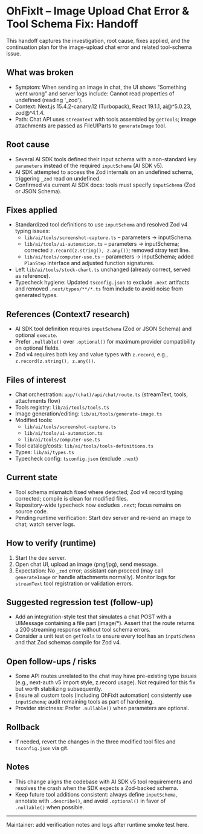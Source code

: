 # OhFixIt – Image Upload Chat Error & Tool Schema Fix: Handoff

This handoff captures the investigation, root cause, fixes applied, and the continuation plan for the image-upload chat error and related tool-schema issue.

## What was broken
- Symptom: When sending an image in chat, the UI shows “Something went wrong” and server logs include: Cannot read properties of undefined (reading '_zod').
- Context: Next.js 15.4.2-canary.12 (Turbopack), React 19.1.1, ai@^5.0.23, zod@^4.1.4.
- Path: Chat API uses `streamText` with tools assembled by `getTools`; image attachments are passed as FileUIParts to `generateImage` tool.

## Root cause
- Several AI SDK tools defined their input schema with a non-standard key `parameters` instead of the required `inputSchema` (AI SDK v5).
- AI SDK attempted to access the Zod internals on an undefined schema, triggering `_zod` read on undefined.
- Confirmed via current AI SDK docs: tools must specify `inputSchema` (Zod or JSON Schema).

## Fixes applied
- Standardized tool definitions to use `inputSchema` and resolved Zod v4 typing issues:
  - `lib/ai/tools/screenshot-capture.ts` – parameters → inputSchema.
  - `lib/ai/tools/ui-automation.ts` – parameters → inputSchema; corrected `z.record(z.string(), z.any())`; removed stray text line.
  - `lib/ai/tools/computer-use.ts` – parameters → inputSchema; added `PlanStep` interface and adjusted function signatures.
- Left `lib/ai/tools/stock-chart.ts` unchanged (already correct, served as reference).
- Typecheck hygiene: Updated `tsconfig.json` to exclude `.next` artifacts and removed `.next/types/**/*.ts` from include to avoid noise from generated types.

## References (Context7 research)
- AI SDK tool definition requires `inputSchema` (Zod or JSON Schema) and optional `execute`.
- Prefer `.nullable()` over `.optional()` for maximum provider compatibility on optional fields.
- Zod v4 requires both key and value types with `z.record`, e.g., `z.record(z.string(), z.any())`.

## Files of interest
- Chat orchestration: `app/(chat)/api/chat/route.ts` (streamText, tools, attachments flow)
- Tools registry: `lib/ai/tools/tools.ts`
- Image generation/editing: `lib/ai/tools/generate-image.ts`
- Modified tools:
  - `lib/ai/tools/screenshot-capture.ts`
  - `lib/ai/tools/ui-automation.ts`
  - `lib/ai/tools/computer-use.ts`
- Tool catalog/costs: `lib/ai/tools/tools-definitions.ts`
- Types: `lib/ai/types.ts`
- Typecheck config: `tsconfig.json` (exclude `.next`)

## Current state
- Tool schema mismatch fixed where detected; Zod v4 record typing corrected; compile is clean for modified files.
- Repository-wide typecheck now excludes `.next`; focus remains on source code.
- Pending runtime verification: Start dev server and re-send an image to chat; watch server logs.

## How to verify (runtime)
1) Start the dev server.
2) Open chat UI, upload an image (png/jpg), send message.
3) Expectation: No `_zod` error; assistant can proceed (may call `generateImage` or handle attachments normally). Monitor logs for `streamText` tool registration or validation errors.

## Suggested regression test (follow-up)
- Add an integration-style test that simulates a chat POST with a UIMessage containing a file part (image/*). Assert that the route returns a 200 streaming response without tool schema errors.
- Consider a unit test on `getTools` to ensure every tool has an `inputSchema` and that Zod schemas compile for Zod v4.

## Open follow-ups / risks
- Some API routes unrelated to the chat may have pre-existing type issues (e.g., next-auth v5 import style, z.record usage). Not required for this fix but worth stabilizing subsequently.
- Ensure all custom tools (including OhFixIt automation) consistently use `inputSchema`; audit remaining tools as part of hardening.
- Provider strictness: Prefer `.nullable()` when parameters are optional.

## Rollback
- If needed, revert the changes in the three modified tool files and `tsconfig.json` via git.

## Notes
- This change aligns the codebase with AI SDK v5 tool requirements and resolves the crash when the SDK expects a Zod-backed schema.
- Keep future tool additions consistent: always define `inputSchema`, annotate with `.describe()`, and avoid `.optional()` in favor of `.nullable()` when possible.

---
Maintainer: add verification notes and logs after runtime smoke test here.
